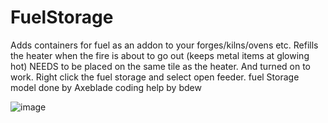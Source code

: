 # FuelStorage
 Adds containers for fuel as an addon to your forges/kilns/ovens etc. Refills the heater when the fire is about to go out (keeps metal items at glowing hot)
NEEDS to be placed on the same tile as the heater. And turned on to work. Right click the fuel storage and select open feeder.
fuel Storage model done by Axeblade
coding help by bdew



![image](https://user-images.githubusercontent.com/36503011/158886383-621de75d-ad58-4411-9e2d-c752ea1a633d.png)
